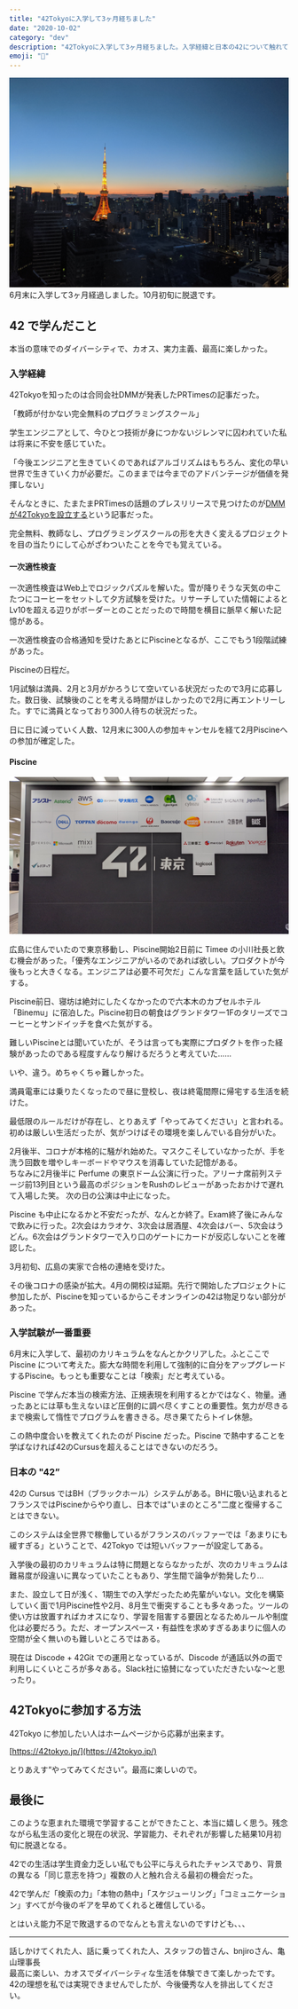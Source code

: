 ```yaml
---
title: "42Tokyoに入学して3ヶ月経ちました"
date: "2020-10-02"
category: "dev"
description: "42Tokyoに入学して3ヶ月経ちました。入学経緯と日本の42について触れて振り返ります。"
emoji: "🏫"
---
```


![42東京から見た東京タワー](./42-tokyotower.jpg)
6月末に入学して3ヶ月経過しました。10月初旬に脱退です。

## 42 で学んだこと

本当の意味でのダイバーシティで、カオス、実力主義、最高に楽しかった。

### 入学経緯
42Tokyoを知ったのは合同会社DMMが発表したPRTimesの記事だった。

「教師が付かない完全無料のプログラミングスクール」

学生エンジニアとして、今ひとつ技術が身につかないジレンマに囚われていた私は将来に不安を感じていた。

「今後エンジニアと生きていくのであればアルゴリズムはもちろん、変化の早い世界で生きていく力が必要だ。このままでは今までのアドバンテージが価値を発揮しない」

そんなときに、たまたまPRTimesの話題のプレスリリースで見つけたのが[DMMが42Tokyoを設立する](https://prtimes.jp/main/html/rd/p/000003451.000002581.html)という記事だった。

完全無料、教師なし、プログラミングスクールの形を大きく変えるプロジェクトを目の当たりにして心がざわついたことを今でも覚えている。

#### 一次適性検査

一次適性検査はWeb上でロジックパズルを解いた。雪が降りそうな天気の中こたつにコーヒーをセットして夕方試験を受けた。リサーチしていた情報によるとLv10を超える辺りがボーダーとのことだったので時間を横目に脈早く解いた記憶がある。

一次適性検査の合格通知を受けたあとにPiscineとなるが、ここでもう1段階試練があった。

Piscineの日程だ。

1月試験は満員、2月と3月がかろうじて空いている状況だったので3月に応募した。数日後、試験後のことを考える時間がほしかったので2月に再エントリーした。すでに満員となっており300人待ちの状況だった。

日に日に減っていく人数、12月末に300人の参加キャンセルを経て2月Piscineへの参加が確定した。

#### Piscine

![42東京に協賛している企業(一部)](./42-imageboard.jpg)

広島に住んでいたので東京移動し、Piscine開始2日前に Timee の小川社長と飲む機会があった。「優秀なエンジニアがいるのであれば欲しい。プロダクトが今後もっと大きくなる。エンジニアは必要不可欠だ」こんな言葉を話していた気がする。

Piscine前日、寝坊は絶対にしたくなかったので六本木のカプセルホテル「Binemu」に宿泊した。Piscine初日の朝食はグランドタワー1Fのタリーズでコーヒーとサンドイッチを食べた気がする。

難しいPiscineとは聞いていたが、そうは言っても実際にプロダクトを作った経験があったのである程度すんなり解けるだろうと考えていた……

いや、違う。めちゃくちゃ難しかった。

満員電車には乗りたくなったので昼に登校し、夜は終電間際に帰宅する生活を続けた。

最低限のルールだけが存在し、とりあえず「やってみてください」と言われる。初めは厳しい生活だったが、気がつけばその環境を楽しんでいる自分がいた。

2月後半、コロナが本格的に騒がれ始めた。マスクこそしていなかったが、手を洗う回数を増やしキーボードやマウスを消毒していた記憶がある。  
ちなみに2月後半に Perfume の東京ドーム公演に行った。アリーナ席前列ステージ前13列目という最高のポジションをRushのレビューがあったおかけで遅れて入場した笑。
次の日の公演は中止になった。

Piscine も中止になるかと不安だったが、なんとか終了。Exam終了後にみんなで飲みに行った。2次会はカラオケ、3次会は居酒屋、4次会はバー、5次会はうどん。6次会はグランドタワーで入り口のゲートにカードが反応しないことを確認した。

3月初旬、広島の実家で合格の連絡を受けた。

その後コロナの感染が拡大。4月の開校は延期。先行で開始したプロジェクトに参加したが、Piscineを知っているからこそオンラインの42は物足りない部分があった。

### 入学試験が一番重要

6月末に入学して、最初のカリキュラムをなんとかクリアした。ふとここで Piscine について考えた。膨大な時間を利用して強制的に自分をアップグレードするPiscine。もっとも重要なことは「検索」だと考えている。

Piscine で学んだ本当の検索方法、正規表現を利用するとかではなく、物量。通ったあとには草も生えないほど圧倒的に調べ尽くすことの重要性。気力が尽きるまで検索して惰性でプログラムを書ききる。尽き果てたらトイレ休憩。

この熱中度合いを教えてくれたのが Piscine だった。Piscine で熱中することを学ばなければ42のCursusを超えることはできないのだろう。

### 日本の "42”

42の Cursus ではBH（ブラックホール）システムがある。BHに吸い込まれるとフランスではPiscineからやり直し、日本では"いまのところ"二度と復帰することはできない。

このシステムは全世界で稼働しているがフランスのバッファーでは「あまりにも緩すぎる」ということで、42Tokyo では短いバッファーが設定してある。

入学後の最初のカリキュラムは特に問題とならなかったが、次のカリキュラムは難易度が段違いに異なっていたこともあり、学生間で論争が勃発したり…

また、設立して日が浅く、1期生での入学だったため先輩がいない。文化を構築していく面で1月Piscine性や2月、8月生で衝突することも多々あった。ツールの使い方は放置すればカオスになり、学習を阻害する要因となるためルールや制度化は必要だろう。ただ、オープンスペース・有益性を求めすぎるあまりに個人の空間が全く無いのも難しいところではある。

現在は Discode + 42Git での運用となっているが、Discode が通話以外の面で利用しにくいところが多々ある。Slack社に協賛になっていただきたいな～と思ったり。

## 42Tokyoに参加する方法

42Tokyo に参加したい人はホームページから応募が出来ます。

[https://42tokyo.jp/](https://42tokyo.jp/)

とりあえす“やってみてください”。最高に楽しいので。

## 最後に

このような恵まれた環境で学習することができたこと、本当に嬉しく思う。残念ながら私生活の変化と現在の状況、学習能力、それぞれが影響した結果10月初旬に脱退となる。

42での生活は学生資金力乏しい私でも公平に与えられたチャンスであり、背景の異なる「同じ意志を持つ」複数の人と触れ合える最初の機会だった。

42で学んだ「検索の力」「本物の熱中」「スケジューリング」「コミュニケーション」すべてが今後のギアを早めてくれると確信している。

とはいえ能力不足で敗退するのでなんとも言えないのですけども、、、

---

話しかけてくれた人、話に乗ってくれた人、スタッフの皆さん、bnjiroさん、亀山理事長  
最高に楽しい、カオスでダイバーシティな生活を体験できて楽しかったです。42の理想を私では実現できませんでしたが、今後優秀な人を排出してください。

